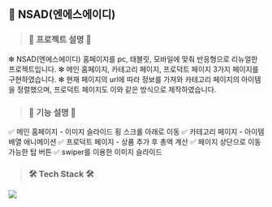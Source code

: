 ## 👖 NSAD(엔에스에이디)


>
> ###  📝 프로젝트 설명 📝
>


  ❇ NSAD(엔에스에이디) 홈페이지를 pc, 태블릿, 모바일에 맞춰 반응형으로 리뉴얼한 프로젝트입니다.
  ❇ 메인 홈페이지, 카테고리 페이지, 프로덕트 페이지 3가지 페이지를 구현하였습니다.
  ❇ 현재 페이지의 url에 따라 정보를 가져와 카테고리 페이지의 아이템을 정렬했으며, 프로덕트 페이지도 이와 같은 방식으로 제작하였습니다.




>
> ###  📝 기능 설명 📝
> 


  ✅ 메인 홈페이지 - 이미지 슬라이드 횡 스크롤 아래로 이동
  ✅ 카테고리 페이지 - 아이템 배열 애니메이션
  ✅ 프로덕트 페이지 - 상품 추가 후 총액 계산
  ✅ 페이지 상단으로 이동 가능한 탑 버튼
  ✅ swiper를 이용한 이미지 슬라이드
  



>
> ###  🛠 Tech Stack 🛠
> 


  <img src="https://img.shields.io/badge/javascript-F7DF1E?style=for-the-badge&logo=javaScipt&logoColor=black"/>
  
